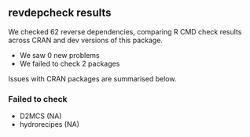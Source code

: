 ## revdepcheck results

We checked 62 reverse dependencies, comparing R CMD check results across CRAN and dev versions of this package.

 * We saw 0 new problems
 * We failed to check 2 packages

Issues with CRAN packages are summarised below.

### Failed to check

* D2MCS        (NA)
* hydrorecipes (NA)
